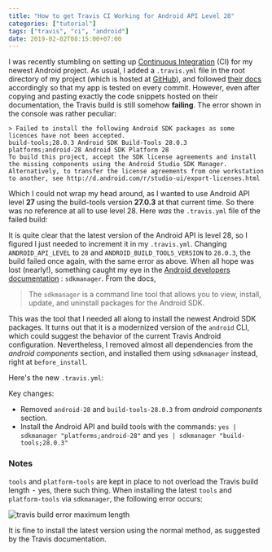 ```yaml
---
title: "How to get Travis CI Working for Android API Level 28"
categories: ["tutorial"]
tags: ["travis", "ci", "android"]
date: 2019-02-02T08:15:00+07:00
---
```


I was recently stumbling on setting up [Continuous Integration](https://en.wikipedia.org/wiki/Continuous_integration) (CI) for my newest Android project. As usual, I added a `.travis.yml` file in the root directory of my project (which is hosted at [GitHub](http://github.com/)), and followed [their docs](https://docs.travis-ci.com/user/languages/android/) accordingly so that my app is tested on every commit.
However, even after copying and pasting exactly the code snippets hosted on their documentation, the Travis build is still somehow **failing**. The error shown in the console was rather peculiar:

```
> Failed to install the following Android SDK packages as some licences have not been accepted.
build-tools;28.0.3 Android SDK Build-Tools 28.0.3
platforms;android-28 Android SDK Platform 28
To build this project, accept the SDK license agreements and install the missing components using the Android Studio SDK Manager.
Alternatively, to transfer the license agreements from one workstation to another, see http://d.android.com/r/studio-ui/export-licenses.html
```
Which I could not wrap my head around, as I wanted to use Android API level **27** using the build-tools version **27.0.3** at that current time. So there was no reference at all to use level 28. Here *was* the `.travis.yml` file of the failed build:

<script src="https://gist.github.com/f4ww4z/63e7aa96895336d14b7249627de13291.js"></script>

It is quite clear that the latest version of the Android API is level 28, so I figured I just needed to increment it in my `.travis.yml`. Changing `ANDROID_API_LEVEL` to `28` and `ANDROID_BUILD_TOOLS_VERSION` to `28.0.3`, the build failed once again, with the same error as above.
When all hope was lost (nearly!), something caught my eye in the [Android developers documentation](https://developer.android.com/studio/command-line/sdkmanager) : `sdkmanager`. From the docs,

>The `sdkmanager` is a command line tool that allows you to view, install, update, and uninstall packages for the Android SDK.

This was the tool that I needed all along to install the newest Android SDK packages. It turns out that it is a modernized version of the `android` CLI, which could suggest the behavior of the current Travis Android configuration. Nevertheless, I removed almost all dependencies from the *android components* section, and installed them using `sdkmanager` instead, right at `before_install`.

Here's the new `.travis.yml`:

<script src="https://gist.github.com/f4ww4z/80ea49108ce9fb3aa3256061ab14728f.js"></script>

Key changes:

  * Removed `android-28` and `build-tools-28.0.3` from *android components* section.
  * Install the Android API and build tools with the commands: `yes | sdkmanager "platforms;android-28"` and `yes | sdkmanager "build-tools;28.0.3"`

### Notes

`tools` and `platform-tools` are kept in place to not overload the Travis build length  -  yes, there such thing. When installing the latest `tools` and `platform-tools` via `sdkmanager`, the following error occurs:

![travis build error maximum length](https://cdn-images-1.medium.com/max/1067/1*p9E9MyuCr18UGf60r4tMuw.png)

It is fine to install the latest version using the normal method, as suggested by the Travis documentation.